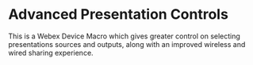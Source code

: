 # Advanced Presentation Controls
This is a Webex Device Macro which gives greater control on selecting presentations sources and outputs, along with an improved wireless and wired sharing experience.
